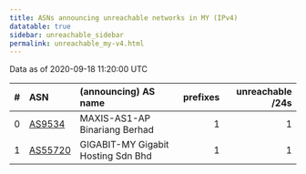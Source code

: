 ```yaml
---
title: ASNs announcing unreachable networks in MY (IPv4)
datatable: true
sidebar: unreachable_sidebar
permalink: unreachable_my-v4.html
---
```


Data as of 2020-09-18 11:20:00 UTC


<div class="datatable-begin"></div>

|   # | ASN                                    | (announcing) AS name               |   prefixes |   unreachable /24s |
|----:|:---------------------------------------|:-----------------------------------|-----------:|-------------------:|
|   0 | [AS9534](unreachable_AS9534-v4.html)   | MAXIS-AS1-AP Binariang Berhad      |          1 |                  1 |
|   1 | [AS55720](unreachable_AS55720-v4.html) | GIGABIT-MY Gigabit Hosting Sdn Bhd |          1 |                  1 |

<div class="datatable-end"></div>